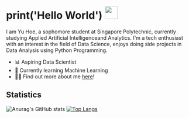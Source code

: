 # print('Hello World') <img src="https://raw.githubusercontent.com/MartinHeinz/MartinHeinz/master/wave.gif" width="35px">

I am Yu Hoe, a sophomore student at Singapore Polytechnic, currently studying Applied Artificial Intelligenceand Analytics. I'm a tech enthusiast with an interest in the field of Data Science, enjoys doing side projects in Data Analysis using Python Programming.

- 📊 Aspiring Data Scientist
- 🦾 Currently learning Machine Learning
- 🧑‍💻 Find out more about me <a href="https://linktr.ee/TYH71">here</a>!



## Statistics 
![Anurag's GitHub stats](https://github-readme-stats.vercel.app/api?username=TYH71&show_icons=true&theme=cobalt)
[![Top Langs](https://github-readme-stats.vercel.app/api/top-langs/?username=TYH71&show_icons=true&theme=cobalt)](https://github.com/anuraghazra/github-readme-stats)
